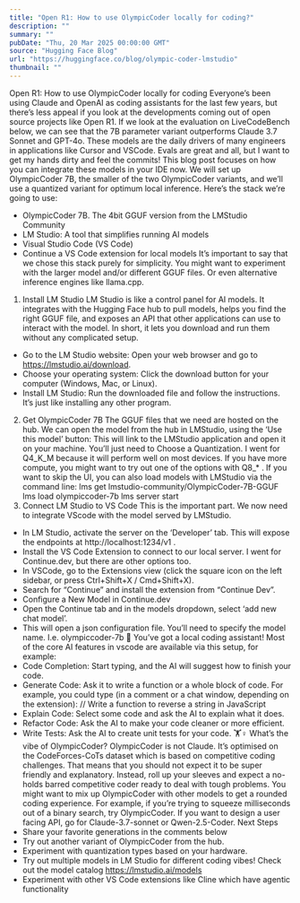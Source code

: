 ```yaml
---
title: "Open R1: How to use OlympicCoder locally for coding?"
description: ""
summary: ""
pubDate: "Thu, 20 Mar 2025 00:00:00 GMT"
source: "Hugging Face Blog"
url: "https://huggingface.co/blog/olympic-coder-lmstudio"
thumbnail: ""
---
```


Open R1: How to use OlympicCoder locally for coding
Everyone’s been using Claude and OpenAI as coding assistants for the last few years, but there’s less appeal if you look at the developments coming out of open source projects like Open R1. If we look at the evaluation on LiveCodeBench below, we can see that the 7B parameter variant outperforms Claude 3.7 Sonnet and GPT-4o. These models are the daily drivers of many engineers in applications like Cursor and VSCode.
Evals are great and all, but I want to get my hands dirty and feel the commits! This blog post focuses on how you can integrate these models in your IDE now. We will set up OlympicCoder 7B, the smaller of the two OlympicCoder variants, and we’ll use a quantized variant for optimum local inference. Here’s the stack we’re going to use:
- OlympicCoder 7B. The 4bit GGUF version from the LMStudio Community
- LM Studio: A tool that simplifies running AI models
- Visual Studio Code (VS Code)
- Continue a VS Code extension for local models
It’s important to say that we chose this stack purely for simplicity. You might want to experiment with the larger model and/or different GGUF files. Or even alternative inference engines like llama.cpp.
1. Install LM Studio
LM Studio is like a control panel for AI models. It integrates with the Hugging Face hub to pull models, helps you find the right GGUF file, and exposes an API that other applications can use to interact with the model.
In short, it lets you download and run them without any complicated setup.
- Go to the LM Studio website: Open your web browser and go to https://lmstudio.ai/download.
- Choose your operating system: Click the download button for your computer (Windows, Mac, or Linux).
- Install LM Studio: Run the downloaded file and follow the instructions. It’s just like installing any other program.
2. Get OlympicCoder 7B
The GGUF files that we need are hosted on the hub. We can open the model from the hub in LMStudio, using the ‘Use this model’ button:
This will link to the LMStudio application and open it on your machine. You’ll just need to Choose a Quantization. I went for Q4_K_M
because it will perform well on most devices. If you have more compute, you might want to try out one of the options with Q8_*
.
If you want to skip the UI, you can also load models with LMStudio
via the command line:
lms get lmstudio-community/OlympicCoder-7B-GGUF
lms load olympiccoder-7b
lms server start
3. Connect LM Studio to VS Code
This is the important part. We now need to integrate VScode with the model served by LMStudio.
- In LM Studio, activate the server on the ‘Developer’ tab. This will expose the endpoints at
http://localhost:1234/v1
.
- Install the VS Code Extension to connect to our local server. I went for Continue.dev, but there are other options too.
- In VSCode, go to the Extensions view (click the square icon on the left sidebar, or press Ctrl+Shift+X / Cmd+Shift+X).
- Search for “Continue” and install the extension from “Continue Dev”.
- Configure a New Model in Continue.dev
- Open the Continue tab and in the models dropdown, select ‘add new chat model’.
- This will open a json configuration file. You’ll need to specify the model name. I.e. olympiccoder-7b
🚀 You’ve got a local coding assistant!
Most of the core AI features in vscode are available via this setup, for example:
- Code Completion: Start typing, and the AI will suggest how to finish your code.
- Generate Code: Ask it to write a function or a whole block of code. For example, you could type (in a comment or a chat window, depending on the extension): // Write a function to reverse a string in JavaScript
- Explain Code: Select some code and ask the AI to explain what it does.
- Refactor Code: Ask the AI to make your code cleaner or more efficient.
- Write Tests: Ask the AI to create unit tests for your code.
🏋️♀️ What’s the vibe of OlympicCoder?
OlympicCoder is not Claude. It’s optimised on the CodeForces-CoTs dataset which is based on competitive coding challenges. That means that you should not expect it to be super friendly and explanatory. Instead, roll up your sleeves and expect a no-holds barred competitive coder ready to deal with tough problems.
You might want to mix up OlympicCoder with other models to get a rounded coding experience. For example, if you’re trying to squeeze milliseconds out of a binary search, try OlympicCoder. If you want to design a user facing API, go for Claude-3.7-sonnet or Qwen-2.5-Coder.
Next Steps
- Share your favorite generations in the comments below
- Try out another variant of OlympicCoder from the hub.
- Experiment with quantization types based on your hardware.
- Try out multiple models in LM Studio for different coding vibes! Check out the model catalog https://lmstudio.ai/models
- Experiment with other VS Code extensions like Cline which have agentic functionality